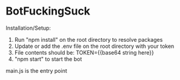 # BotFuckingSuck

Installation/Setup:
1. Run "npm install" on the root directory to resolve packages
2. Update or add the .env file on the root directory with your token
3. File contents should be: TOKEN={{base64 string here}}
4. "npm start" to start the bot

main.js is the entry point
